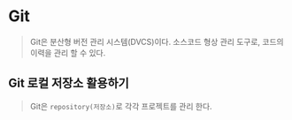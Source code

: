 # Git

> Git은 분산형 버전 관리 시스템(DVCS)이다.
> 소스코드 형상 관리 도구로, 코드의 이력을 관리 할 수 있다.

## Git 로컬 저장소 활용하기

> Git은 `repository(저장소)`로 각각 프로젝트를 관리 한다.
>
> 